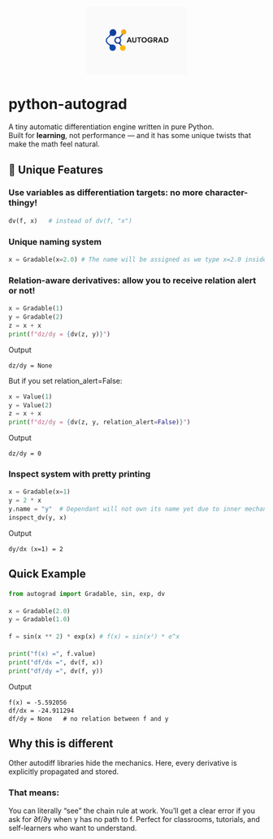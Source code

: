 <p align="center">
  <img src="python_autograd_logo.png" alt="Autograd Logo" width="200"/>
</p>

# python-autograd
A tiny automatic differentiation engine written in pure Python.  
Built for **learning**, not performance — and it has some unique twists that make the math feel natural.

## 🌟 Unique Features
### Use **variables as differentiation targets**: no more character-thingy!
  ```python
  dv(f, x)   # instead of dv(f, "x")
  ```
### Unique naming system
  ```python
  x = Gradable(x=2.0) # The name will be assigned as we type x=2.0 inside Gradable
  ```
### Relation-aware derivatives: allow you to receive relation alert or not!
  ```python
  x = Gradable(1)
  y = Gradable(2)
  z = x + x
  print(f"dz/dy = {dv(z, y)}")
  ```
  Output
  ```
  dz/dy = None
  ```

  But if you set relation_alert=False:
  ```python
  x = Value(1)
  y = Value(2)
  z = x + x
  print(f"dz/dy = {dv(z, y, relation_alert=False)}")
  ```
  Output
  ```
  dz/dy = 0
  ```
### Inspect system with pretty printing
  ```python
  x = Gradable(x=1)
  y = 2 * x
  y.name = "y"  # Dependant will not own its name yet due to inner mechanism 
  inspect_dv(y, x)
  ```
  Output
  ```
  dy/dx (x=1) = 2
  ```
## Quick Example
```python
from autograd import Gradable, sin, exp, dv

x = Gradable(2.0)
y = Gradable(1.0)

f = sin(x ** 2) * exp(x) # f(x) = sin(x²) * e^x

print("f(x) =", f.value)
print("df/dx =", dv(f, x))
print("df/dy =", dv(f, y))
```
Output
```
f(x) = -5.592056
df/dx = -24.911294
df/dy = None   # no relation between f and y
```
## Why this is different
Other autodiff libraries hide the mechanics.
Here, every derivative is explicitly propagated and stored.

### That means:
  You can literally “see” the chain rule at work.
  You’ll get a clear error if you ask for ∂f/∂y when y has no path to f.
  Perfect for classrooms, tutorials, and self-learners who want to understand.
